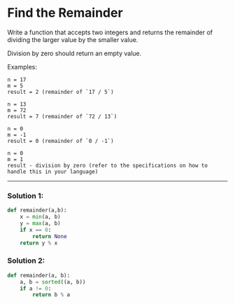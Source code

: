 # Find the Remainder

Write a function that accepts two integers and returns the remainder of dividing the larger value by the smaller value.

Division by zero should return an empty value.

Examples:

```
n = 17
m = 5
result = 2 (remainder of `17 / 5`)

n = 13
m = 72
result = 7 (remainder of `72 / 13`)

n = 0
m = -1
result = 0 (remainder of `0 / -1`)

n = 0
m = 1
result - division by zero (refer to the specifications on how to handle this in your language)
```

---

### Solution 1:

```python
def remainder(a,b):
    x = min(a, b)
    y = max(a, b)
    if x == 0:
        return None
    return y % x
```

### Solution 2:

```python
def remainder(a, b):
    a, b = sorted((a, b))
    if a != 0:
        return b % a
```
